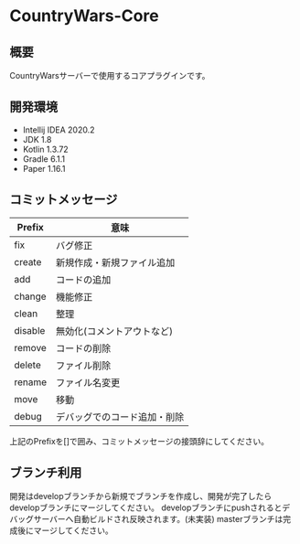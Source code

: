 # CountryWars-Core
## 概要
CountryWarsサーバーで使用するコアプラグインです。
## 開発環境
- Intellij IDEA 2020.2
- JDK 1.8
- Kotlin 1.3.72
- Gradle 6.1.1
- Paper 1.16.1
## コミットメッセージ
| Prefix | 意味 |
| --- | --- |
| fix | バグ修正 |
| create | 新規作成・新規ファイル追加 |
| add | コードの追加 |
| change | 機能修正 |
| clean | 整理 |
| disable | 無効化(コメントアウトなど) |
| remove | コードの削除 |
| delete | ファイル削除 |
| rename | ファイル名変更 |
| move | 移動 |
| debug | デバッグでのコード追加・削除 |  
上記のPrefixを[]で囲み、コミットメッセージの接頭辞にしてください。
## ブランチ利用
開発はdevelopブランチから新規でブランチを作成し、開発が完了したらdevelopブランチにマージしてください。
developブランチにpushされるとデバッグサーバーへ自動ビルドされ反映されます。(未実装)
masterブランチは完成後にマージしてください。